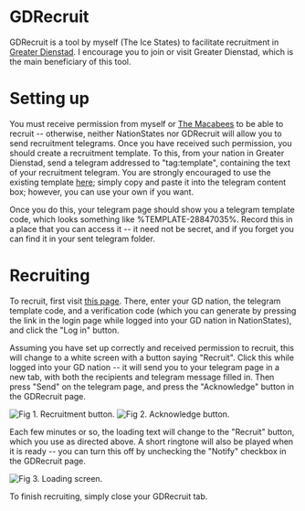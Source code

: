 # GDRecruit
GDRecruit is a tool by myself (The Ice States) to facilitate recruitment in [Greater Dienstad](https://www.nationstates.net/region=greater_dienstad). I encourage you to join or visit Greater Dienstad, which is the main beneficiary of this tool.

# Setting up
You must receive permission from myself or [The Macabees](https://www.nationstates.net/page=region_control/region=greater_dienstad) to be able to recruit -- otherwise, neither NationStates nor GDRecruit will allow you to send recruitment telegrams. Once you have received such permission, you should create a recruitment template. To this, from your nation in Greater Dienstad, send a telegram addressed to "tag:template", containing the text of your recruitment telegram. You are strongly encouraged to use the existing template [here](https://github.com/CanineAnimal/GDRecruit/raw/main/template.txt); simply copy and paste it into the telegram content box; however, you can use your own if you want.

Once you do this, your telegram page should show you a telegram template code, which looks something like %TEMPLATE-28847035%. Record this in a place that you can access it -- it need not be secret, and if you forget you can find it in your sent telegram folder.

# Recruiting
To recruit, first visit [this page](https://canineanimal.github.io/GDRecruit/pages/rec.html). There, enter your GD nation, the telegram template code, and a verification code (which you can generate by pressing the link in the login page while logged into your GD nation in NationStates), and click the "Log in" button.

Assuming you have set up correctly and received permission to recruit, this will change to a white screen with a button saying "Recruit". Click this while logged into your GD nation -- it will send you to your telegram page in a new tab, with both the recipients and telegram message filled in. Then press "Send" on the telegram page, and press the "Acknowledge" button in the GDRecruit page.

![Fig 1. Recruitment button.](https://i.imgur.com/g5QvNCu.png "Fig 1. Recruitment button.")
![Fig 2. Acknowledge button.](https://i.imgur.com/LRgDkGM.png "Fig 2. Acknowledge button.")

Each few minutes or so, the loading text will change to the "Recruit" button, which you use as directed above. A short ringtone will also be played when it is ready -- you can turn this off by unchecking the "Notify" checkbox in the GDRecruit page.

![Fig 3. Loading screen.](https://i.imgur.com/2gwwCj7.png "Fig 3. Loading screen.")

To finish recruiting, simply close your GDRecruit tab.
